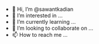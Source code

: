 - 👋 Hi, I’m @sawantkadian
- 👀 I’m interested in ...
- 🌱 I’m currently learning ...
- 💞️ I’m looking to collaborate on ...
- 📫 How to reach me ...

<!---
sawantkadian/sawantkadian is a ✨ special ✨ repository because its `README.md` (this file) appears on your GitHub profile.
You can click the Preview link to take a look at your changes.
--->
